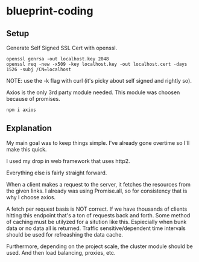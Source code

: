 # blueprint-coding

## Setup

Generate Self Signed SSL Cert with openssl.

```
openssl genrsa -out localhost.key 2048
openssl req -new -x509 -key localhost.key -out localhost.cert -days 1526 -subj /CN=localhost
```

NOTE: use the -k flag with curl (it's picky about self signed and rightly so).


Axios is the only 3rd party module needed. This module was choosen because of promises.
```
npm i axios
```

## Explanation

My main goal was to keep things simple. I've already gone overtime so I'll make this quick.

I used my drop in web framework that uses http2.

Everything else is fairly straight forward.

When a client makes a request to the server, it fetches the resources from the given links. I already was using Promise.all, so for consistency that is why I choose axios.

A fetch per request basis is NOT correct. If we have thousands of clients hitting this endpoint that's a ton of requests back
and forth. Some method of caching must be utilyzed for a sitution like this. Espiecially when bunk data or no data all is returned. Traffic sensitive/dependent time intervals should be used for refreashing the data cache.

Furthermore, depending on the project scale, the cluster module should be used. And then load balancing, proxies, etc.
